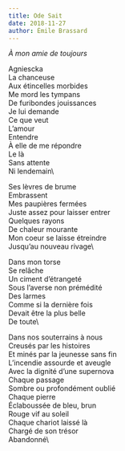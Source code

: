 ```yaml
---
title: Ode Sait
date: 2018-11-27
author: Émile Brassard
---
```

_À mon amie de toujours_


Agniescka\
La chanceuse\
Aux étincelles morbides\
Me mord les tympans\
De furibondes jouissances\
Je lui demande\
Ce que veut\
L’amour\
Entendre\
À elle de me répondre\
Le là\
Sans attente\
Ni lendemain\

Ses lèvres de brume\
Embrassent\
Mes paupières fermées\
Juste assez pour laisser entrer\
Quelques rayons\
De chaleur mourante\
Mon coeur se laisse étreindre\
Jusqu’au nouveau rivage\

Dans mon torse\
Se relâche\
Un ciment d’étrangeté\
Sous l’averse non prémédité\
Des larmes\
Comme si la dernière fois\
Devait être la plus belle\
De toute\

Dans nos souterrains à nous\
Creusés par les histoires\
Et minés par la jeunesse sans fin\
L’incendie assourde et aveugle\
Avec la dignité d’une supernova\
Chaque passage\
Sombre ou profondément oublié\
Chaque pierre\
Éclaboussée de bleu, brun\
Rouge vif au soleil\
Chaque chariot laissé là\
Chargé de son trésor\
Abandonné\
